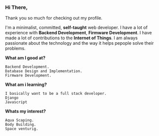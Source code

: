 

<!--
**TechStuffBoy/TechStuffBoy** is a ✨ _special_ ✨ repository because its `README.md` (this file) appears on your GitHub profile.

Here are some ideas to get you started:

- 🔭 I’m currently working on ...
- 🌱 I’m currently learning ...
- 👯 I’m looking to collaborate on ...
- 🤔 I’m looking for help with ...
- 💬 Ask me about ...
- 📫 How to reach me: ...
- 😄 Pronouns: ...
- ⚡ Fun fact: ...
-->

### Hi There,

Thank you so much for checking out my profile.

I'm a minimalist, committed, **self-taught** web developer. I have a lot of experience with **Backend Development**, **Firmware Development**. I have made a lot of contributions to the **Internet of Things**. I am always passionate about the technology and the way it helps pepople solve their problems.

**What am I good at?**
```
Backend Development.
Database Design and Implementation.
Firmware Development.
```

**What am i learning?**
```
I basically want to be a full stack developer.
Django
Javascript
```
**Whats my interest?**
```
Aqua Scaping.
Body Building.
Space venturig.
```




